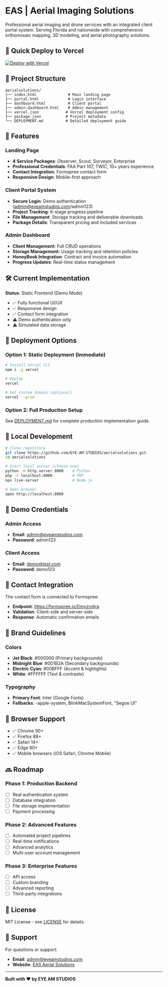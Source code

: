 # EAS | Aerial Imaging Solutions

Professional aerial imaging and drone services with an integrated client portal system. Serving Florida and nationwide with comprehensive orthomosaic mapping, 3D modeling, and aerial photography solutions.

## 🚀 Quick Deploy to Vercel

[![Deploy with Vercel](https://vercel.com/button)](https://vercel.com/new/clone?repository-url=https://github.com/EYE-AM-STUDIOS/aerialsolutions)

## 📁 Project Structure

```
aerialsolutions/
├── index.html              # Main landing page
├── portal.html             # Login interface
├── dashboard.html          # Client portal
├── admin-dashboard.html    # Admin management
├── vercel.json            # Vercel deployment config
├── package.json           # Project metadata
└── DEPLOYMENT.md          # Detailed deployment guide
```

## 🌟 Features

### Landing Page
- **4 Service Packages**: Observer, Scout, Surveyor, Enterprise
- **Professional Credentials**: FAA Part 107, TWIC, 10+ years experience
- **Contact Integration**: Formspree contact form
- **Responsive Design**: Mobile-first approach

### Client Portal System
- **Secure Login**: Demo authentication (admin@eyeamstudios.com/admin123)
- **Project Tracking**: 6-stage progress pipeline
- **File Management**: Storage tracking and deliverable downloads
- **Package Details**: Transparent pricing and included services

### Admin Dashboard
- **Client Management**: Full CRUD operations
- **Storage Management**: Usage tracking and retention policies
- **HoneyBook Integration**: Contract and invoice automation
- **Progress Updates**: Real-time status management

## 🛠️ Current Implementation

**Status**: Static Frontend (Demo Mode)
- ✅ Fully functional UI/UX
- ✅ Responsive design
- ✅ Contact form integration
- ⚠️ Demo authentication only
- ⚠️ Simulated data storage

## 🚀 Deployment Options

### Option 1: Static Deployment (Immediate)
```bash
# Install Vercel CLI
npm i -g vercel

# Deploy
vercel

# Set custom domain (optional)
vercel --prod
```

### Option 2: Full Production Setup
See [DEPLOYMENT.md](./DEPLOYMENT.md) for complete production implementation guide.

## 🔧 Local Development

```bash
# Clone repository
git clone https://github.com/EYE-AM-STUDIOS/aerialsolutions.git
cd aerialsolutions

# Start local server (choose one)
python -m http.server 8000    # Python
php -S localhost:8000         # PHP
npx live-server               # Node.js

# Open browser
open http://localhost:8000
```

## 🎯 Demo Credentials

### Admin Access
- **Email**: admin@eyeamstudios.com
- **Password**: admin123

### Client Access  
- **Email**: demo@test.com
- **Password**: demo123

## 📧 Contact Integration

The contact form is connected to Formspree:
- **Endpoint**: https://formspree.io/f/myzndjra
- **Validation**: Client-side and server-side
- **Response**: Automatic confirmation emails

## 🎨 Brand Guidelines

### Colors
- **Jet Black**: #000000 (Primary backgrounds)
- **Midnight Blue**: #0D1B2A (Secondary backgrounds)  
- **Electric Cyan**: #00BFFF (Accent & highlights)
- **White**: #FFFFFF (Text & contrasts)

### Typography
- **Primary Font**: Inter (Google Fonts)
- **Fallbacks**: -apple-system, BlinkMacSystemFont, "Segoe UI"

## 📱 Browser Support

- ✅ Chrome 90+
- ✅ Firefox 88+
- ✅ Safari 14+
- ✅ Edge 90+
- ✅ Mobile browsers (iOS Safari, Chrome Mobile)

## 🔜 Roadmap

### Phase 1: Production Backend
- [ ] Real authentication system
- [ ] Database integration
- [ ] File storage implementation
- [ ] Payment processing

### Phase 2: Advanced Features  
- [ ] Automated project pipelines
- [ ] Real-time notifications
- [ ] Advanced analytics
- [ ] Multi-user account management

### Phase 3: Enterprise Features
- [ ] API access
- [ ] Custom branding
- [ ] Advanced reporting
- [ ] Third-party integrations

## 📄 License

MIT License - see [LICENSE](LICENSE) for details.

## 🤝 Support

For questions or support:
- **Email**: admin@eyeamstudios.com
- **Website**: [EAS Aerial Solutions](https://your-vercel-domain.vercel.app)

---

**Built with ❤️ by EYE AM STUDIOS**